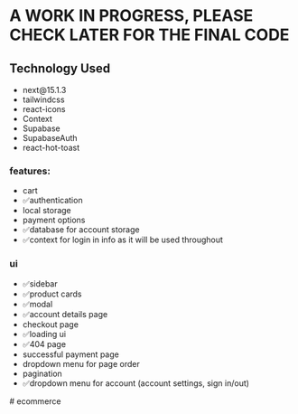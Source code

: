 <h1>A WORK IN PROGRESS, PLEASE CHECK LATER FOR THE FINAL CODE</h1>

<h2>Technology Used</h2>
<ul>
<li>next@15.1.3</li>
<li>tailwindcss</li>
<li>react-icons</li>
<li>Context</li>
<li>Supabase</li>
<li>SupabaseAuth</li>
<li>react-hot-toast</li>

</ul>

<h3>features:</h3>
<ul>
<li>cart</li>
<li>✅authentication</li>
<li>local storage</li>
<li>payment options</li>
<li>✅database for account storage</li>
<li>✅context for login in info as it will be used throughout</li>
</ul>
<h3>ui</h3>
<ul>
<li>✅sidebar</li>
<li>✅product cards</li>
<li>✅modal</li>
<li>✅account details page</li>
<li>checkout page</li>
<li>✅loading ui</li>
<li>✅404 page</li>
<li>successful payment page</li>
<li>dropdown menu for page order</li>
<li>pagination</li>
<li>✅dropdown menu for account (account settings, sign in/out)</li>
</ul>
# ecommerce
